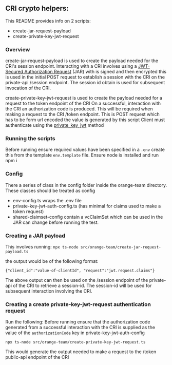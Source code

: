 ## CRI crypto helpers:

This README provides info on 2 scripts:
- create-jar-request-payload
- create-private-key-jwt-request

### Overview
create-jar-request-payload is used to create the payload needed
for the CRI's session endpoint.
Interacting with a CRI involves using a [JWT-Secured Authorization Request](https://www.rfc-editor.org/rfc/rfc9101.html) (JAR) with is signed and then encrypted this is used in the initial POST request to
establish a session with the CRI on the private-api /session endpoint. The session id obtain is used for subsequent invocation of the CRI.

create-private-key-jwt-request is used to create the payload
needed for a request to the token endpoint of the CRI
On a successful, interaction with the CRI an authorization code is produced. This will be required when making a request to the CRI /token endpoint. This is POST request which has to be form url encoded the value is generated by this script
Client must authenticate using the [private_key_jwt](https://openid.net/specs/openid-connect-core-1_0.html#ClientAuthentication) method 


### Running the scripts

Before running ensure required values have been specified
in a `.env` create this from the template `env.template` file.
Ensure node is installed and run npm i


### Config
There a series of class in the config folder inside the orange-team directory. These classes should be treated as config
- env-config.ts wraps the .env file
- private-key-jwt-auth-config.ts (has minimal for claims used to make a token request)
- shared-claimset-config contain a vcClaimSet which can be used in the JAR can change before running the test.

### Creating a JAR payload
This involves running:
`npx ts-node src/orange-team/create-jar-request-payload.ts`

the output would be of the following format:

```{"client_id":"value-of-clientId", "request":"jwt.request.claims"}```

The above output can then be used on the /session endpoint of the private-api of the CRI to retrieve a session-id. The session-id will be used for subsequent interaction involving the CRI.

### Creating a create private-key-jwt-request authentication request

Run the following:
Before running ensure that the authorization code generated from a 
successful interaction with the CRI is supplied as the value of the `authorizationCode` key in private-key-jwt-auth-config 

`npx ts-node src/orange-team/create-private-key-jwt-request.ts`

This would generate the output needed to make a request to the /token public-api endpoint of the CRI


